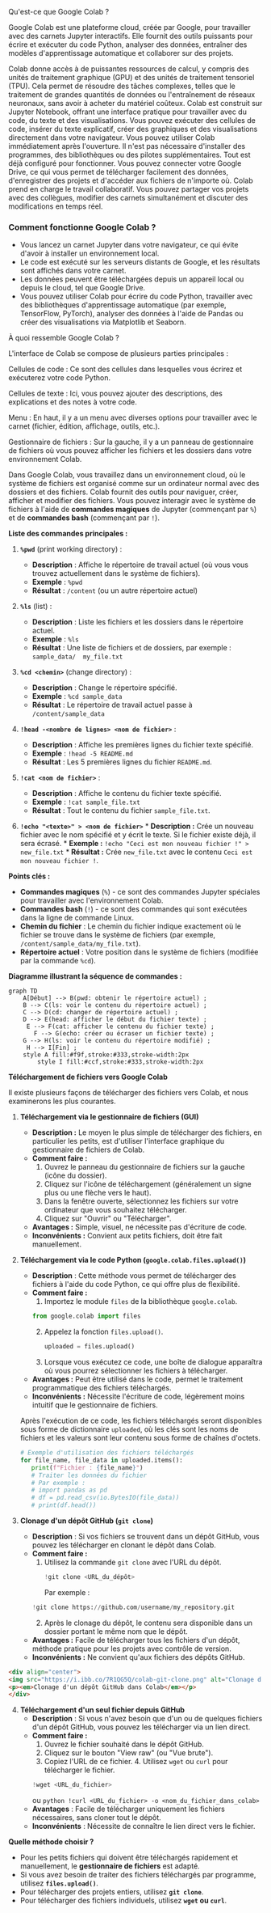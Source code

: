 Qu'est-ce que Google Colab ?

Google Colab est une plateforme cloud, créée par Google, pour travailler avec des carnets Jupyter interactifs.
Elle fournit des outils puissants pour écrire et exécuter du code Python, analyser des données, entraîner des modèles d'apprentissage automatique et collaborer sur des projets.

Colab donne accès à de puissantes ressources de calcul, y compris des unités de traitement graphique (GPU) et des unités de traitement tensoriel (TPU).
Cela permet de résoudre des tâches complexes, telles que le traitement de grandes quantités de données ou l'entraînement de réseaux neuronaux, sans avoir à acheter du matériel coûteux. Colab est construit sur Jupyter Notebook, offrant une interface pratique pour travailler avec du code, du texte et des visualisations. Vous pouvez exécuter des cellules de code, insérer du texte explicatif, créer des graphiques et des visualisations directement dans votre navigateur. Vous pouvez utiliser Colab immédiatement après l'ouverture. Il n'est pas nécessaire d'installer des programmes, des bibliothèques ou des pilotes supplémentaires. Tout est déjà configuré pour fonctionner. Vous pouvez connecter votre Google Drive, ce qui vous permet de télécharger facilement des données, d'enregistrer des projets et d'accéder aux fichiers de n'importe où. Colab prend en charge le travail collaboratif. Vous pouvez partager vos projets avec des collègues, modifier des carnets simultanément et discuter des modifications en temps réel.



### Comment fonctionne Google Colab ?  
- Vous lancez un carnet Jupyter dans votre navigateur, ce qui évite d'avoir à installer un environnement local.  
- Le code est exécuté sur les serveurs distants de Google, et les résultats sont affichés dans votre carnet.  
- Les données peuvent être téléchargées depuis un appareil local ou depuis le cloud, tel que Google Drive.  
- Vous pouvez utiliser Colab pour écrire du code Python, travailler avec des bibliothèques d'apprentissage automatique (par exemple, TensorFlow, PyTorch), analyser des données à l'aide de Pandas ou créer des visualisations via Matplotlib et Seaborn.  



À quoi ressemble Google Colab ?


L'interface de Colab se compose de plusieurs parties principales :

Cellules de code : Ce sont des cellules dans lesquelles vous écrirez et exécuterez votre code Python.

Cellules de texte : Ici, vous pouvez ajouter des descriptions, des explications et des notes à votre code.

Menu : En haut, il y a un menu avec diverses options pour travailler avec le carnet (fichier, édition, affichage, outils, etc.).

Gestionnaire de fichiers : Sur la gauche, il y a un panneau de gestionnaire de fichiers où vous pouvez afficher les fichiers et les dossiers dans votre environnement Colab.



Dans Google Colab, vous travaillez dans un environnement cloud,
où le système de fichiers est organisé comme sur un ordinateur normal avec des dossiers et des fichiers.
Colab fournit des outils pour naviguer, créer, afficher et modifier des fichiers.
Vous pouvez interagir avec le système de fichiers à l'aide de **commandes magiques** de Jupyter (commençant par `%`)
et de **commandes bash** (commençant par `!`).

**Liste des commandes principales :**

1.  **`%pwd`** (print working directory) :
    *   **Description** : Affiche le répertoire de travail actuel (où vous vous trouvez actuellement dans le système de fichiers).
    *   **Exemple** : `%pwd`
    *   **Résultat** : `/content` (ou un autre répertoire actuel)

2.  **`%ls`** (list) :
    *   **Description** : Liste les fichiers et les dossiers dans le répertoire actuel.
    *   **Exemple** : `%ls`
    *   **Résultat** : Une liste de fichiers et de dossiers, par exemple : `sample_data/  my_file.txt`

3.  **`%cd <chemin>`** (change directory) :
    *   **Description** : Change le répertoire spécifié.
    *   **Exemple** : `%cd sample_data`
    *   **Résultat** : Le répertoire de travail actuel passe à `/content/sample_data`

4.  **`!head -<nombre de lignes> <nom de fichier>`** :
    *   **Description** : Affiche les premières lignes du fichier texte spécifié.
    *   **Exemple** : `!head -5 README.md`
    *   **Résultat** : Les 5 premières lignes du fichier `README.md`.

5.  **`!cat <nom de fichier>`** :
    *   **Description** : Affiche le contenu du fichier texte spécifié.
    *   **Exemple** : `!cat sample_file.txt`
    *   **Résultat** : Tout le contenu du fichier `sample_file.txt`.

6.   **`!echo "<texte>" > <nom de fichier>`**
    *   **Description :** Crée un nouveau fichier avec le nom spécifié et y écrit le texte. Si le fichier existe déjà, il sera écrasé.
    *   **Exemple :** `!echo "Ceci est mon nouveau fichier !" > new_file.txt`
    *   **Résultat :** Crée `new_file.txt` avec le contenu `Ceci est mon nouveau fichier !`.

**Points clés :**

*   **Commandes magiques** (`%`) - ce sont des commandes Jupyter spéciales pour travailler avec l'environnement Colab.
*   **Commandes bash** (`!`) - ce sont des commandes qui sont exécutées dans la ligne de commande Linux.
*   **Chemin du fichier** : Le chemin du fichier indique exactement où le fichier se trouve dans le système de fichiers (par exemple, `/content/sample_data/my_file.txt`).
*   **Répertoire actuel** : Votre position dans le système de fichiers (modifiée par la commande `%cd`).

**Diagramme illustrant la séquence de commandes :**

```mermaid
graph TD
    A[Début] --> B(pwd: obtenir le répertoire actuel) ;
    B --> C(ls: voir le contenu du répertoire actuel) ;
    C --> D(cd: changer de répertoire actuel) ;
    D --> E(head: afficher le début du fichier texte) ;
     E --> F(cat: afficher le contenu du fichier texte) ;
       F --> G(echo: créer ou écraser un fichier texte) ;
    G --> H(ls: voir le contenu du répertoire modifié) ;
     H --> I[Fin] ;
    style A fill:#f9f,stroke:#333,stroke-width:2px
        style I fill:#ccf,stroke:#333,stroke-width:2px

```

**Téléchargement de fichiers vers Google Colab**

Il existe plusieurs façons de télécharger des fichiers vers Colab, et nous examinerons les plus courantes.

1.  **Téléchargement via le gestionnaire de fichiers (GUI)**
    *   **Description :** Le moyen le plus simple de télécharger des fichiers, en particulier les petits, est d'utiliser l'interface graphique du gestionnaire de fichiers de Colab.
    *   **Comment faire :**
        1.  Ouvrez le panneau du gestionnaire de fichiers sur la gauche (icône du dossier).
        2.  Cliquez sur l'icône de téléchargement (généralement un signe plus ou une flèche vers le haut).
        3.  Dans la fenêtre ouverte, sélectionnez les fichiers sur votre ordinateur que vous souhaitez télécharger.
        4.  Cliquez sur "Ouvrir" ou "Télécharger".
    *   **Avantages :** Simple, visuel, ne nécessite pas d'écriture de code.
    *   **Inconvénients :** Convient aux petits fichiers, doit être fait manuellement.
   


2.  **Téléchargement via le code Python (`google.colab.files.upload()`)**
    *   **Description** : Cette méthode vous permet de télécharger des fichiers à l'aide du code Python, ce qui offre plus de flexibilité.
    *   **Comment faire :**
        1.  Importez le module `files` de la bibliothèque `google.colab`.
           ```python
           from google.colab import files
           ```
        2.  Appelez la fonction `files.upload()`.
             ```python
             uploaded = files.upload()
             ```
        3.  Lorsque vous exécutez ce code, une boîte de dialogue apparaîtra où vous pourrez sélectionner les fichiers à télécharger.
    *   **Avantages :** Peut être utilisé dans le code, permet le traitement programmatique des fichiers téléchargés.
    *   **Inconvénients :** Nécessite l'écriture de code, légèrement moins intuitif que le gestionnaire de fichiers.

    Après l'exécution de ce code, les fichiers téléchargés seront disponibles sous forme de dictionnaire `uploaded`, où les clés sont les noms de fichiers et les valeurs sont leur contenu sous forme de chaînes d'octets.
    ```python
    # Exemple d'utilisation des fichiers téléchargés
    for file_name, file_data in uploaded.items():
       print(f"Fichier : {file_name}")
       # Traiter les données du fichier
       # Par exemple :
       # import pandas as pd
       # df = pd.read_csv(io.BytesIO(file_data))
       # print(df.head())
    ```
    


3.  **Clonage d'un dépôt GitHub (`git clone`)**
    *   **Description** : Si vos fichiers se trouvent dans un dépôt GitHub, vous pouvez les télécharger en clonant le dépôt dans Colab.
    *   **Comment faire :**
        1.  Utilisez la commande `git clone` avec l'URL du dépôt.
            ```python
            !git clone <URL_du_dépôt>
            ```
            Par exemple :
           ```python
           !git clone https://github.com/username/my_repository.git
           ```
        2. Après le clonage du dépôt, le contenu sera disponible dans un dossier portant le même nom que le dépôt.
    *   **Avantages :** Facile de télécharger tous les fichiers d'un dépôt, méthode pratique pour les projets avec contrôle de version.
    *   **Inconvénients :** Ne convient qu'aux fichiers des dépôts GitHub.

    
   ```html
<div align="center">
  <img src="https://i.ibb.co/7R1QG5Q/colab-git-clone.png" alt="Clonage d'un dépôt GitHub dans Colab" width="600" >
  <p><em>Clonage d'un dépôt GitHub dans Colab</em></p>
</div>
```

4.  **Téléchargement d'un seul fichier depuis GitHub**
     *   **Description** : Si vous n'avez besoin que d'un ou de quelques fichiers d'un dépôt GitHub, vous pouvez les télécharger via un lien direct.
     *   **Comment faire :**
         1.  Ouvrez le fichier souhaité dans le dépôt GitHub.
         2.  Cliquez sur le bouton "View raw" (ou "Vue brute").
         3.  Copiez l'URL de ce fichier.
        4.  Utilisez `wget` ou `curl` pour télécharger le fichier.
            ```python
            !wget <URL_du_fichier>
            ```
           ou
             ```python
            !curl <URL_du_fichier> -o <nom_du_fichier_dans_colab>
             ```
    *   **Avantages** : Facile de télécharger uniquement les fichiers nécessaires, sans cloner tout le dépôt.
    *   **Inconvénients** : Nécessite de connaître le lien direct vers le fichier.

    
**Quelle méthode choisir ?**

*   Pour les petits fichiers qui doivent être téléchargés rapidement et manuellement, le **gestionnaire de fichiers** est adapté.
*   Si vous avez besoin de traiter des fichiers téléchargés par programme, utilisez **`files.upload()`**.
*   Pour télécharger des projets entiers, utilisez **`git clone`**.
*  Pour télécharger des fichiers individuels, utilisez **`wget` ou `curl`**.

